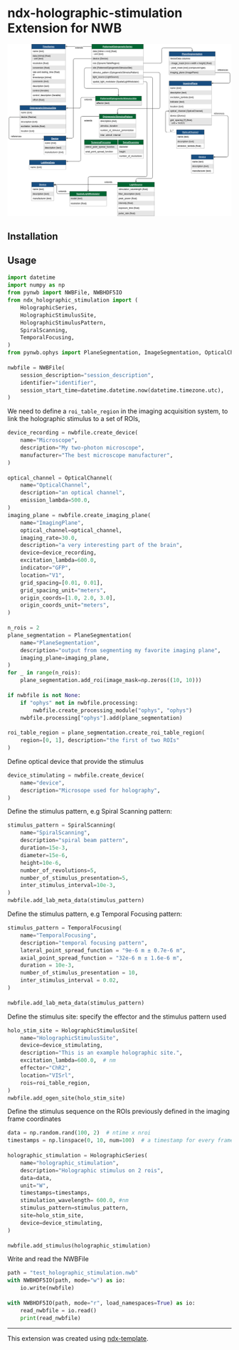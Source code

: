 # ndx-holographic-stimulation Extension for NWB
![extension schema](./images/schema.png)

## Installation


## Usage

```python
import datetime
import numpy as np
from pynwb import NWBFile, NWBHDF5IO
from ndx_holographic_stimulation import (
    HolographicSeries,
    HolographicStimulusSite,
    HolographicStimulusPattern,
    SpiralScanning,
    TemporalFocusing,
)
from pynwb.ophys import PlaneSegmentation, ImageSegmentation, OpticalChannel

nwbfile = NWBFile(
    session_description="session_description",
    identifier="identifier",
    session_start_time=datetime.datetime.now(datetime.timezone.utc),
)
```
We need to define a `roi_table_region` in the imaging acquisition system, to link the holographic stimulus to a set of ROIs,

```python
device_recording = nwbfile.create_device(
    name="Microscope",
    description="My two-photon microscope",
    manufacturer="The best microscope manufacturer",
)

optical_channel = OpticalChannel(
    name="OpticalChannel",
    description="an optical channel",
    emission_lambda=500.0,
)
imaging_plane = nwbfile.create_imaging_plane(
    name="ImagingPlane",
    optical_channel=optical_channel,
    imaging_rate=30.0,
    description="a very interesting part of the brain",
    device=device_recording,
    excitation_lambda=600.0,
    indicator="GFP",
    location="V1",
    grid_spacing=[0.01, 0.01],
    grid_spacing_unit="meters",
    origin_coords=[1.0, 2.0, 3.0],
    origin_coords_unit="meters",
)

n_rois = 2
plane_segmentation = PlaneSegmentation(
    name="PlaneSegmentation",
    description="output from segmenting my favorite imaging plane",
    imaging_plane=imaging_plane,
)
for _ in range(n_rois):
    plane_segmentation.add_roi(image_mask=np.zeros((10, 10)))

if nwbfile is not None:
    if "ophys" not in nwbfile.processing:
        nwbfile.create_processing_module("ophys", "ophys")
    nwbfile.processing["ophys"].add(plane_segmentation)

roi_table_region = plane_segmentation.create_roi_table_region(
    region=[0, 1], description="the first of two ROIs"
)
```
Define optical device that provide the stimulus
```python
device_stimulating = nwbfile.create_device(
    name="device",
    description="Microsope used for holography",
)
```
Define the stimulus pattern, e.g Spiral Scanning pattern:
```python
stimulus_pattern = SpiralScanning(
    name="SpiralScanning",
    description="spiral beam pattern",
    duration=15e-3,
    diameter=15e-6,
    height=10e-6,
    number_of_revolutions=5,
    number_of_stimulus_presentation=5,
    inter_stimulus_interval=10e-3,
)
nwbfile.add_lab_meta_data(stimulus_pattern)
```
Define the stimulus pattern, e.g Temporal Focusing pattern:
```python
stimulus_pattern = TemporalFocusing(
    name="TemporalFocusing",
    description="temporal focusing pattern",
    lateral_point_spread_function = "9e-6 m ± 0.7e-6 m",
    axial_point_spread_function = "32e-6 m ± 1.6e-6 m",
    duration = 10e-3,
    number_of_stimulus_presentation = 10,
    inter_stimulus_interval = 0.02,
)

nwbfile.add_lab_meta_data(stimulus_pattern)
```
Define the stimulus site: specify the effector and the stimulus pattern used
```python
holo_stim_site = HolographicStimulusSite(
    name="HolographicStimulusSite",
    device=device_stimulating,
    description="This is an example holographic site.",
    excitation_lambda=600.0,  # nm
    effector="ChR2",
    location="VISrl",
    rois=roi_table_region,
)
nwbfile.add_ogen_site(holo_stim_site)
```
Define the stimulus sequence on the ROIs previously defined in the imaging frame coordinates
```python
data = np.random.rand(100, 2)  # ntime x nroi
timestamps = np.linspace(0, 10, num=100)  # a timestamp for every frame

holographic_stimulation = HolographicSeries(
    name="holographic_stimulation",
    description="Holographic stimulus on 2 rois",
    data=data,
    unit="W",
    timestamps=timestamps,
    stimulation_wavelength= 600.0, #nm
    stimulus_pattern=stimulus_pattern,
    site=holo_stim_site,
    device=device_stimulating,
)

nwbfile.add_stimulus(holographic_stimulation)
```
Write and read the NWBFile 
```python
path = "test_holographic_stimulation.nwb"
with NWBHDF5IO(path, mode="w") as io:
    io.write(nwbfile)

with NWBHDF5IO(path, mode="r", load_namespaces=True) as io:
    read_nwbfile = io.read()
    print(read_nwbfile)

```

---
This extension was created using [ndx-template](https://github.com/nwb-extensions/ndx-template).
